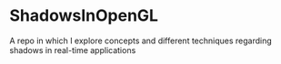 # ShadowsInOpenGL
A repo in which I explore concepts and different techniques regarding shadows in real-time applications

